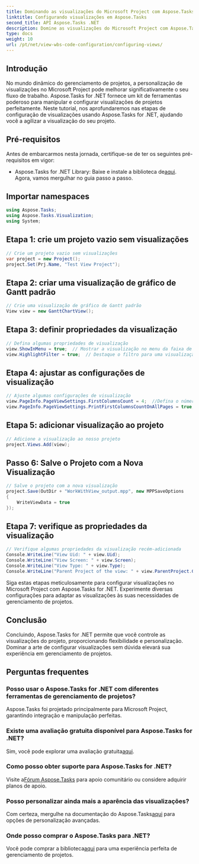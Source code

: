 ```yaml
---
title: Dominando as visualizações do Microsoft Project com Aspose.Tasks
linktitle: Configurando visualizações em Aspose.Tasks
second_title: API Aspose.Tasks .NET
description: Domine as visualizações do Microsoft Project com Aspose.Tasks para .NET. Personalize e simplifique sua experiência de gerenciamento de projetos sem esforço.
type: docs
weight: 10
url: /pt/net/view-wbs-code-configuration/configuring-views/
---
```

## Introdução
No mundo dinâmico do gerenciamento de projetos, a personalização de visualizações no Microsoft Project pode melhorar significativamente o seu fluxo de trabalho. Aspose.Tasks for .NET fornece um kit de ferramentas poderoso para manipular e configurar visualizações de projetos perfeitamente. Neste tutorial, nos aprofundaremos nas etapas de configuração de visualizações usando Aspose.Tasks for .NET, ajudando você a agilizar a visualização do seu projeto.
## Pré-requisitos
Antes de embarcarmos nesta jornada, certifique-se de ter os seguintes pré-requisitos em vigor:
-  Aspose.Tasks for .NET Library: Baixe e instale a biblioteca de[aqui](https://releases.aspose.com/tasks/net/).
Agora, vamos mergulhar no guia passo a passo.
## Importar namespaces
```csharp
using Aspose.Tasks;
using Aspose.Tasks.Visualization;
using System;

```
## Etapa 1: crie um projeto vazio sem visualizações
```csharp
// Crie um projeto vazio sem visualizações
var project = new Project();
project.Set(Prj.Name, "Test View Project");
```
## Etapa 2: criar uma visualização de gráfico de Gantt padrão
```csharp
// Crie uma visualização de gráfico de Gantt padrão
View view = new GanttChartView();
```
## Etapa 3: definir propriedades da visualização
```csharp
// Defina algumas propriedades de visualização
view.ShowInMenu = true;  // Mostrar a visualização no menu da faixa de opções
view.HighlightFilter = true;  // Destaque o filtro para uma visualização única
```
## Etapa 4: ajustar as configurações de visualização
```csharp
// Ajuste algumas configurações de visualização
view.PageInfo.PageViewSettings.FirstColumnsCount = 4;  //Defina o número das primeiras colunas a serem impressas em todas as páginas
view.PageInfo.PageViewSettings.PrintFirstColumnsCountOnAllPages = true;  // Imprima um número especificado de primeiras colunas em todas as páginas
```
## Etapa 5: adicionar visualização ao projeto
```csharp
// Adicione a visualização ao nosso projeto
project.Views.Add(view);
```
## Passo 6: Salve o Projeto com a Nova Visualização
```csharp
// Salve o projeto com a nova visualização
project.Save(OutDir + "WorkWithView_output.mpp", new MPPSaveOptions
{
    WriteViewData = true
});
```
## Etapa 7: verifique as propriedades da visualização
```csharp
// Verifique algumas propriedades da visualização recém-adicionada
Console.WriteLine("View Uid: " + view.Uid);
Console.WriteLine("View Screen: " + view.Screen);
Console.WriteLine("View Type: " + view.Type);
Console.WriteLine("Parent Project of the view: " + view.ParentProject.Get(Prj.Name));
```
Siga estas etapas meticulosamente para configurar visualizações no Microsoft Project com Aspose.Tasks for .NET. Experimente diversas configurações para adaptar as visualizações às suas necessidades de gerenciamento de projetos.
## Conclusão
Concluindo, Aspose.Tasks for .NET permite que você controle as visualizações do projeto, proporcionando flexibilidade e personalização. Dominar a arte de configurar visualizações sem dúvida elevará sua experiência em gerenciamento de projetos.
## Perguntas frequentes
### Posso usar o Aspose.Tasks for .NET com diferentes ferramentas de gerenciamento de projetos?
Aspose.Tasks foi projetado principalmente para Microsoft Project, garantindo integração e manipulação perfeitas.
### Existe uma avaliação gratuita disponível para Aspose.Tasks for .NET?
 Sim, você pode explorar uma avaliação gratuita[aqui](https://releases.aspose.com/).
### Como posso obter suporte para Aspose.Tasks for .NET?
 Visite a[Fórum Aspose.Tasks](https://forum.aspose.com/c/tasks/15) para apoio comunitário ou considere adquirir planos de apoio.
### Posso personalizar ainda mais a aparência das visualizações?
 Com certeza, mergulhe na documentação do Aspose.Tasks[aqui](https://reference.aspose.com/tasks/net/) para opções de personalização avançadas.
### Onde posso comprar o Aspose.Tasks para .NET?
 Você pode comprar a biblioteca[aqui](https://purchase.aspose.com/buy) para uma experiência perfeita de gerenciamento de projetos.